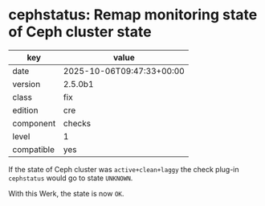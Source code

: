 [//]: # (werk v2)
# cephstatus: Remap monitoring state of Ceph cluster state

key        | value
---------- | ---
date       | 2025-10-06T09:47:33+00:00
version    | 2.5.0b1
class      | fix
edition    | cre
component  | checks
level      | 1
compatible | yes

If the state of Ceph cluster was `active+clean+laggy` the check plug-in
`cephstatus` would go to state `UNKNOWN`.

With this Werk, the state is now `OK`.
